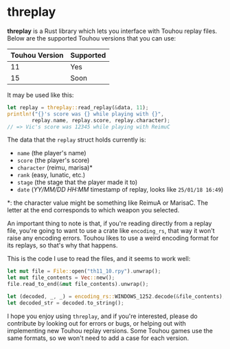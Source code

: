 # threplay

**threplay** is a Rust library which lets you interface with Touhou replay files. Below are the supported Touhou versions that you can use:

| Touhou Version | Supported |
| --- | --- |
| 11 | Yes |
| 15 | Soon |

It may be used like this:
```rust
let replay = threplay::read_replay(&data, 11);
println!("{}'s score was {} while playing with {}",
        replay.name, replay.score, replay.character);
// => Vic's score was 12345 while playing with ReimuC
```

The data that the `replay` struct holds currently is:

- `name` (the player's name)
- `score` (the player's score)
- `character` (reimu, marisa)*
- `rank` (easy, lunatic, etc.)
- `stage` (the stage that the player made it to)
- `date` (*YY/MM/DD HH:MM* timestamp of replay, looks like `25/01/18 16:49`)

*: the character value might be something like ReimuA or MarisaC. The letter at the end corresponds to which weapon you selected.

An important thing to note is that, if you're reading directly from a replay file, you're going to want to use a crate like `encoding_rs`, that way it won't raise any encoding errors. Touhou likes to use a weird encoding format for its replays, so that's why that happens.

This is the code I use to read the files, and it seems to work well:

```rust
let mut file = File::open("th11_10.rpy").unwrap();
let mut file_contents = Vec::new();
file.read_to_end(&mut file_contents).unwrap();

let (decoded, _, _) = encoding_rs::WINDOWS_1252.decode(&file_contents);
let decoded_str = decoded.to_string();
```

I hope you enjoy using `threplay`, and if you're interested, please do contribute by looking out for errors or bugs, or helping out with implementing new Touhou replay versions. Some Touhou games use the same formats, so we won't need to add a case for each version.
